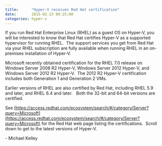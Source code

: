 ```yaml
---
title:      "Hyper-V receives Red Hat certification"
date:       2015-02-23 09:25:00
categories: hyper-v
---
```

If you run Red Hat Enterprise Linux (RHEL) as a guest OS on Hyper-V, you will be interested to know that Red Hat certifies Hyper-V as a supported hypervisor for running RHEL.  The support services you get from Red Hat via your RHEL subscription are fully available when running RHEL in an on-premises installation of Hyper-V.

Microsoft recently obtained certification for the RHEL 7.0 release on Windows Server 2008 R2 Hyper-V, Windows Server 2012 Hyper-V, and Windows Server 2012 R2 Hyper-V.  The 2012 R2 Hyper-V certification includes both Generation 1 and Generation 2 VMs.

Earlier versions of RHEL are also certified by Red Hat, including RHEL 5.9 and later, and RHEL 6.4 and later.   Both the 32-bit and 64-bit versions are certified.

See [https://access.redhat.com/ecosystem/search/#/category/Server?query=Microsoft](https://access.redhat.com/ecosystem/search/#/category/Server?query=Microsoft) for the Red Hat web page listing the certifications.  Scroll down to get to the latest versions of Hyper-V.  


\- Michael Kelley  

